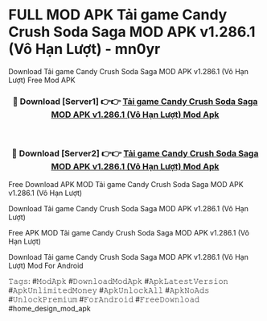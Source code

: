 # FULL MOD APK Tải game Candy Crush Soda Saga MOD APK v1.286.1 (Vô Hạn Lượt) - mn0yr
Download Tải game Candy Crush Soda Saga MOD APK v1.286.1 (Vô Hạn Lượt) Free Mod APK

<div align="center">
<h3>🔴 Download [Server1] 👉👉 <a href="https://apk-comot.site?title=Tải_game_Candy_Crush_Soda_Saga_MOD_APK_v1.286.1_(Vô_Hạn_Lượt)">Tải game Candy Crush Soda Saga MOD APK v1.286.1 (Vô Hạn Lượt) Mod Apk</a></h3><br>

<h3>🔴 Download [Server2] 👉👉 <a href="https://apk-comot.site?title=Tải_game_Candy_Crush_Soda_Saga_MOD_APK_v1.286.1_(Vô_Hạn_Lượt)">Tải game Candy Crush Soda Saga MOD APK v1.286.1 (Vô Hạn Lượt) Mod Apk</a></h3>
</div>


Free Download APK MOD Tải game Candy Crush Soda Saga MOD APK v1.286.1 (Vô Hạn Lượt)

Download Tải game Candy Crush Soda Saga MOD APK v1.286.1 (Vô Hạn Lượt) 

Free APK MOD Tải game Candy Crush Soda Saga MOD APK v1.286.1 (Vô Hạn Lượt) 

Download Tải game Candy Crush Soda Saga MOD APK v1.286.1 (Vô Hạn Lượt) Mod For Android

𝚃𝚊𝚐𝚜: #𝙼𝚘𝚍𝙰𝚙𝚔 #𝙳𝚘𝚠𝚗𝚕𝚘𝚊𝚍𝙼𝚘𝚍𝙰𝚙𝚔 #𝙰𝚙𝚔𝙻𝚊𝚝𝚎𝚜𝚝𝚅𝚎𝚛𝚜𝚒𝚘𝚗 #𝙰𝚙𝚔𝚄𝚗𝚕𝚒𝚖𝚒𝚝𝚎𝚍𝙼𝚘𝚗𝚎𝚢 #𝙰𝚙𝚔𝚄𝚗𝚕𝚘𝚌𝚔𝙰𝚕𝚕 #𝙰𝚙𝚔𝙽𝚘𝙰𝚍𝚜 #𝚄𝚗𝚕𝚘𝚌𝚔𝙿𝚛𝚎𝚖𝚒𝚞𝚖 #𝙵𝚘𝚛𝙰𝚗𝚍𝚛𝚘𝚒𝚍 #𝙵𝚛𝚎𝚎𝙳𝚘𝚠𝚗𝚕𝚘𝚊𝚍 #home_design_mod_apk